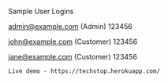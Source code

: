 
Sample User Logins

admin@example.com (Admin)
123456

john@example.com (Customer)
123456

jane@example.com (Customer)
123456
```
Live demo - https://techstop.herokuapp.com/

